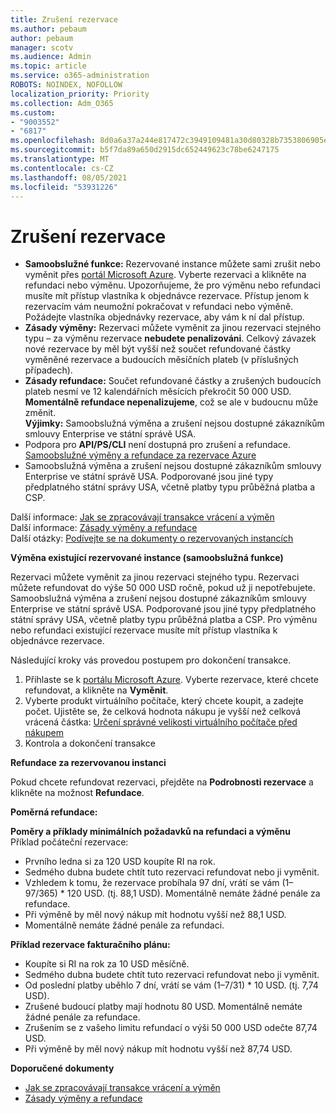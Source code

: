 ```yaml
---
title: Zrušení rezervace
ms.author: pebaum
author: pebaum
manager: scotv
ms.audience: Admin
ms.topic: article
ms.service: o365-administration
ROBOTS: NOINDEX, NOFOLLOW
localization_priority: Priority
ms.collection: Adm_O365
ms.custom:
- "9003552"
- "6817"
ms.openlocfilehash: 8d0a6a37a244e817472c3949109481a30d80328b7353806905e05c547e196ea0
ms.sourcegitcommit: b5f7da89a650d2915dc652449623c78be6247175
ms.translationtype: MT
ms.contentlocale: cs-CZ
ms.lasthandoff: 08/05/2021
ms.locfileid: "53931226"
---
```

# <a name="cancelling-reservation"></a>Zrušení rezervace

- **Samoobslužné funkce:** Rezervované instance můžete sami zrušit nebo vyměnit přes [portál Microsoft Azure](https://portal.azure.com/#blade/Microsoft_Azure_Reservations/ReservationsBrowseBlade). Vyberte rezervaci a klikněte na refundaci nebo výměnu. Upozorňujeme, že pro výměnu nebo refundaci musíte mít přístup vlastníka k objednávce rezervace. Přístup jenom k rezervacím vám neumožní pokračovat v refundaci nebo výměně. Požádejte vlastníka objednávky rezervace, aby vám k ní dal přístup.
- **Zásady výměny:** Rezervaci můžete vyměnit za jinou rezervaci stejného typu – za výměnu rezervace **nebudete penalizováni**. Celkový závazek nové rezervace by měl být vyšší než součet refundované částky vyměněné rezervace a budoucích měsíčních plateb (v příslušných případech).
- **Zásady refundace:** Součet refundované částky a zrušených budoucích plateb nesmí ve 12 kalendářních měsících překročit 50 000 USD. **Momentálně refundace nepenalizujeme**, což se ale v budoucnu může změnit.  
    **Výjimky:** Samoobslužná výměna a zrušení nejsou dostupné zákazníkům smlouvy Enterprise ve státní správě USA.
- Podpora pro **API/PS/CLI** není dostupná pro zrušení a refundace. [Samoobslužné výměny a refundace za rezervace Azure](https://docs.microsoft.com/azure/cost-management-billing/reservations/exchange-and-refund-azure-reservations?WT.mc_id=Portal-Microsoft_Azure_Support)
- Samoobslužná výměna a zrušení nejsou dostupné zákazníkům smlouvy Enterprise ve státní správě USA. Podporované jsou jiné typy předplatného státní správy USA, včetně platby typu průběžná platba a CSP.

Další informace: [Jak se zpracovávají transakce vrácení a výměn](https://docs.microsoft.com/azure/billing/billing-azure-reservations-self-service-exchange-and-refund?WT.mc_id=Portal-Microsoft_Azure_Support#how-return-and-exchange-transactions-are-processed)  
Další informace: [Zásady výměny a refundace](https://docs.microsoft.com/azure/billing/billing-azure-reservations-self-service-exchange-and-refund?WT.mc_id=Portal-Microsoft_Azure_Support#exchange-policies)  
Další otázky: [Podívejte se na dokumenty o rezervovaných instancích](https://docs.microsoft.com/azure/billing/billing-save-compute-costs-reservations?WT.mc_id=Portal-Microsoft_Azure_Support)

**Výměna existující rezervované instance (samoobslužná funkce)**

Rezervaci můžete vyměnit za jinou rezervaci stejného typu. Rezervaci můžete refundovat do výše 50 000 USD ročně, pokud už ji nepotřebujete. Samoobslužná výměna a zrušení nejsou dostupné zákazníkům smlouvy Enterprise ve státní správě USA. Podporované jsou jiné typy předplatného státní správy USA, včetně platby typu průběžná platba a CSP. Pro výměnu nebo refundaci existující rezervace musíte mít přístup vlastníka k objednávce rezervace.

Následující kroky vás provedou postupem pro dokončení transakce.

1. Přihlaste se k [portálu Microsoft Azure](https://portal.azure.com/#blade/Microsoft_Azure_Reservations/ReservationsBrowseBlade). Vyberte rezervace, které chcete refundovat, a klikněte na **Vyměnit**.
2. Vyberte produkt virtuálního počítače, který chcete koupit, a zadejte počet. Ujistěte se, že celková hodnota nákupu je vyšší než celková vrácená částka: [Určení správné velikosti virtuálního počítače před nákupem](https://docs.microsoft.com/azure/virtual-machines/windows/prepay-reserved-vm-instances?WT.mc_id=Portal-Microsoft_Azure_Support#determine-the-right-vm-size-before-you-buy)
3. Kontrola a dokončení transakce

**Refundace za rezervovanou instanci**

Pokud chcete refundovat rezervaci, přejděte na **Podrobnosti rezervace** a klikněte na možnost **Refundace**.

**Poměrná refundace:**

**Poměry a příklady minimálních požadavků na refundaci a výměnu**  
Příklad počáteční rezervace:

- Prvního ledna si za 120 USD koupíte RI na rok.
- Sedmého dubna budete chtít tuto rezervaci refundovat nebo ji vyměnit.
- Vzhledem k tomu, že rezervace probíhala 97 dní, vrátí se vám (1–97/365) * 120 USD. (tj. 88,1 USD). Momentálně nemáte žádné penále za refundace.
- Při výměně by měl nový nákup mít hodnotu vyšší než 88,1 USD.
- Momentálně nemáte žádné penále za refundaci.

**Příklad rezervace fakturačního plánu:**

- Koupíte si RI na rok za 10 USD měsíčně.
- Sedmého dubna budete chtít tuto rezervaci refundovat nebo ji vyměnit.
- Od poslední platby uběhlo 7 dní, vrátí se vám (1–7/31) * 10 USD. (tj. 7,74 USD).
- Zrušené budoucí platby mají hodnotu 80 USD. Momentálně nemáte žádné penále za refundace.
- Zrušením se z vašeho limitu refundací o výši 50 000 USD odečte 87,74 USD.
- Při výměně by měl nový nákup mít hodnotu vyšší než 87,74 USD.

**Doporučené dokumenty**

- [Jak se zpracovávají transakce vrácení a výměn](https://docs.microsoft.com/azure/billing/billing-azure-reservations-self-service-exchange-and-refund?WT.mc_id=Portal-Microsoft_Azure_Support#how-return-and-exchange-transactions-are-processed)
- [Zásady výměny a refundace](https://docs.microsoft.com/azure/billing/billing-azure-reservations-self-service-exchange-and-refund?WT.mc_id=Portal-Microsoft_Azure_Support#exchange-policies)